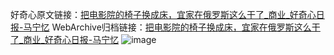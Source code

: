 好奇心原文链接：[把电影院的椅子换成床，宜家在俄罗斯这么干了_商业_好奇心日报-马宁忆](https://www.qdaily.com/articles/4335.html)
WebArchive归档链接：[把电影院的椅子换成床，宜家在俄罗斯这么干了_商业_好奇心日报-马宁忆](http://web.archive.org/web/20160808110814/http://www.qdaily.com/articles/4335.html)
![image](http://ww3.sinaimg.cn/large/007d5XDpgy1g3vf6cts8mj30u0293x43)